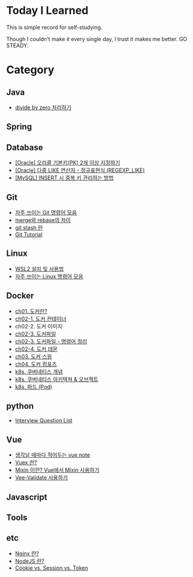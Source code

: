 # Today I Learned

This is simple record for self-studying.

Though I couldn't make it every single day, I trust it makes me better. GO STEADY.

# Category

## Java

- [divide by zero 처리하기](./Java/divideByZero-exception-infinity-NaN.md)

## Spring

## Database

- [[Oracle] 오라클 기본키(PK) 2개 이상 지정하기](./Database/oracle-multiple-PK.md)
- [[Oracle] 다중 LIKE 연산자 - 정규표현식 (REGEXP_LIKE)](./Database/oracle-regexp_like.md)
- [[MySQL] INSERT 시 중복 키 관리하는 방법](./Database/mysql-duplicate-update.md)

## Git

- [자주 쓰이는 Git 명령어 모음](./Git/git-bash-cmd.md)
- [merge와 rebase의 차이](./Git/git-merge-vs-rebase.md)
- [git stash 란](./Git/git-stash.md)
- [Git Tutorial](./Git/tutorial.md)

## Linux

- [WSL2 설치 및 사용법](./Linux/WSL2-setup.md)
- [자주 쓰이는 Linux 명령어 모음](./Linux/frequently-used-command-in-Linux.md)

## Docker

- [ch01. 도커란?](./Docker/ch01-what-is-docker.md)
- [ch02-1. 도커 컨테이너](./Docker/ch02-docker-container.md)
- ch02-2. 도커 이미지
- [ch02-3. 도커파일](./Docker/ch02-dockerFile.md)
- [ch02-3. 도커파일 - 명령어 정리](./Docker/ch02-dockerFile-CMD.md)
- [ch02-4. 도커 데몬](./Docker/ch02-docker-daemon.md)
- [ch03. 도커 스웜](./Docker/ch03-docker-swarm.md)
- [ch04. 도커 컴포즈](./Docker/ch04-docker-compose.md)
- [k8s. 쿠버네티스 개념](./Docker/k8s-what-is-k8s.md)
- [k8s. 쿠버네티스 아키텍쳐 & 오브젝트](./Docker/k8s-object.md)
- [k8s. 파드 (Pod)](./Docker/k8s-pod.md)

## python

- [Interview Question List](./python/interview_questions.md)

## Vue

- [생각날 때마다 적어두는 vue note](./Vue/note.md)
- [Vuex 란?](./Vue/what-is-vuex.md)
- [Mixin 이란? Vue에서 Mixin 사용하기](./Vue/what-is-mixin.md)
- [Vee-Validate 사용하기](./Vue/how-to-use-vee-validate.md)

## Javascript

## Tools

## etc

- [Nginx 란?](./etc/what-is-nginx.md)
- [NodeJS 란?](./etc/what-is-nodejs.md)
- [Cookie vs. Session vs. Token](./etc/cookie-session-token.md)
